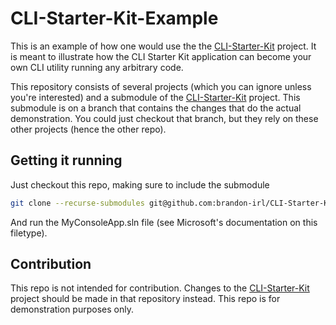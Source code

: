 # CLI-Starter-Kit-Example

This is an example of how one would use the the [CLI-Starter-Kit](https://github.com/brandon-irl/CLI-Starter-Kit) project. It is meant to illustrate how the CLI Starter Kit application can become your own CLI utility running any arbitrary code.

This repository consists of several projects (which you can ignore unless you're interested) and a submodule of the [CLI-Starter-Kit](https://github.com/brandon-irl/CLI-Starter-Kit) project. This submodule is on a branch that contains the changes that do the actual demonstration. You could just checkout that branch, but they rely on these other projects (hence the other repo).

## Getting it running
Just checkout this repo, making sure to include the submodule 
```bash
git clone --recurse-submodules git@github.com:brandon-irl/CLI-Starter-Kit-Example.git
```
And run the MyConsoleApp.sln file (see Microsoft's documentation on this filetype).

## Contribution
This repo is not intended for contribution. Changes to the [CLI-Starter-Kit](https://github.com/brandon-irl/CLI-Starter-Kit) project should be made in that repository instead. This repo is for demonstration purposes only.
